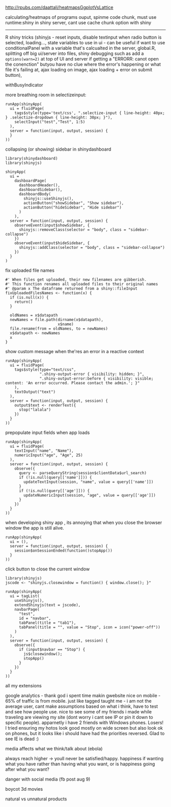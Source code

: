 http://rpubs.com/daattali/heatmapsGgplotVsLattice

calculating/heatmaps of programs ouput, spinme code chunk, must use runtime:shiny in shiny server, cant use cache chunk option with shiny

---

R shiny tricks (shinyjs - reset inputs, disable textinput when radio button is selected, loading..., state variables to use in ui - can be useful if want to use conditionalPanel with a variable that's calcualted in the server, global.R, splitting off big ui/server into files,  shiny debugging such as add a `options(warn=2)` at top of UI and server if getting a "ERRORR: canot open the conenction" butyou have no clue where the error's happening or what file it's failing at, ajax loading on image, ajax loading + error on submit button), 

withBusyIndicator

more breathing room in selectizeinput:

```
runApp(shinyApp(
  ui = fluidPage(
    tags$style(type='text/css', ".selectize-input { line-height: 40px; } .selectize-dropdown { line-height: 30px; }"),
    selectInput("test","Test", 1:5)
  ),
  server = function(input, output, session) {
  }
))
```

collapsing (or showing) sidebar in shinydashboard

```
library(shinydashboard)
library(shinyjs)

shinyApp(
  ui = 
    dashboardPage(
      dashboardHeader(),
      dashboardSidebar(),
      dashboardBody(
        shinyjs::useShinyjs(),
        actionButton("showSidebar", "Show sidebar"),
        actionButton("hideSidebar", "Hide sidebar")
      )
    ),
  server = function(input, output, session) {
    observeEvent(input$showSidebar, {
      shinyjs::removeClass(selector = "body", class = "sidebar-collapse")
    })
    observeEvent(input$hideSidebar, {
      shinyjs::addClass(selector = "body", class = "sidebar-collapse")
    })
  }
)
```

fix uploaded file names

```
#' When files get uploaded, their new filenames are gibberish.
#' This function renames all uploaded files to their original names
#' @param x The dataframe returned from a shiny::fileInput
fixUploadedFilesNames <- function(x) {
  if (is.null(x)) {
    return()
  }
  
  oldNames = x$datapath
  newNames = file.path(dirname(x$datapath),
                       x$name)
  file.rename(from = oldNames, to = newNames)
  x$datapath <- newNames
  x
}
```

show custom message when the'res an error in a reactive context

```
runApp(shinyApp(
  ui = fluidPage(
    tags$style(type="text/css",
               ".shiny-output-error { visibility: hidden; }",
               ".shiny-output-error:before { visibility: visible; content: 'An error occurred. Please contact the admin.'; }"
    ),
    textOutput("text")
  ),
  server = function(input, output, session) {
    output$text <- renderText({
      stop("lalala")
    })
  }
))
```

prepopulate input fields when app loads

```
runApp(shinyApp(
  ui = fluidPage(
    textInput("name", "Name"),
    numericInput("age", "Age", 25)
  ),
  server = function(input, output, session) {
    observe({
      query <- parseQueryString(session$clientData$url_search)
      if (!is.null(query[['name']])) {
        updateTextInput(session, "name", value = query[['name']])
      }
      if (!is.null(query[['age']])) {
        updateNumericInput(session, "age", value = query[['age']])
      }
    })
  }
))
```

when developing shiny app , its annoying that when you close the browser window the app is still alive.

```
runApp(shinyApp(
  ui = (),
  server = function(input, output, session) {
    session$onSessionEnded(function()stopApp())
  }
))
```

click button to close the current window

```
library(shinyjs)
jscode <- "shinyjs.closewindow = function() { window.close(); }"

runApp(shinyApp(
  ui = tagList(
    useShinyjs(),
    extendShinyjs(text = jscode),
    navbarPage(
      "test",
      id = "navbar",
      tabPanel(title = "tab1"),
      tabPanel(title = "", value = "Stop", icon = icon("power-off"))
    )
  ),
  server = function(input, output, session) {
    observe({
      if (input$navbar == "Stop") {
        js$closewindow();
        stopApp()
      }
    })
  }
))
```

all my extensions


google analytics - thank god i spent time makin gwebsite nice on mobile - 65% of traffic is from mobile. just like tagged taught me - i am not the average user, cant make assumptions based on what i think, have to test and see how people use. nice to see some of my friends i made while traveling are viewing my site (dont worry i cant see IP or pin it down to specific people). apparnetly i have 2 friends with Windows phones. Losers! I tried ensuring my hotos look good mostly on wide screen but also look ok on phones, but it looks like i should have had the priorities reversed. Glad to see IE is dead :)

media affects what we think/talk about (ebola)

always reach higher -> youll never be satisfied/happy. happiness if wanting what you have rather than having what you want, or is happiness going after what you want?

danger with social media (fb post aug 9)

boycot 3d movies

natural vs unnatural products
